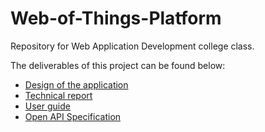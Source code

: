 [_metadata_:tags]:- "project, infoiasi, wade, web"

# Web-of-Things-Platform
Repository for Web Application Development college class.

The deliverables of this project can be found below: 
- [Design of the application](diagrams/)
- [Technical report](https://anav238.github.io/Web-of-Things-Platform)
- [User guide](https://anav238.github.io/Web-of-Things-Platform/user-guide.html)
- [Open API Specification](https://app.swaggerhub.com/apis/htc53/WET-Updated/1.0.0-oas3)
